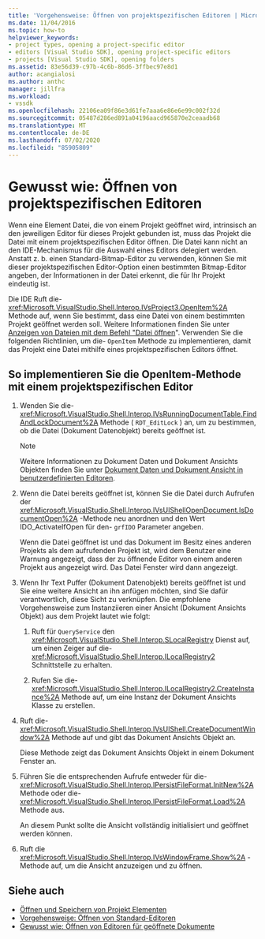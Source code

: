 ```yaml
---
title: 'Vorgehensweise: Öffnen von projektspezifischen Editoren | Microsoft-Dokumentation'
ms.date: 11/04/2016
ms.topic: how-to
helpviewer_keywords:
- project types, opening a project-specific editor
- editors [Visual Studio SDK], opening project-specific editors
- projects [Visual Studio SDK], opening folders
ms.assetid: 83e56d39-c97b-4c6b-86d6-3ffbec97e8d1
author: acangialosi
ms.author: anthc
manager: jillfra
ms.workload:
- vssdk
ms.openlocfilehash: 22106ea09f86e3d61fe7aaa6e86e6e99c002f32d
ms.sourcegitcommit: 05487d286ed891a04196aacd965870e2ceaadb68
ms.translationtype: MT
ms.contentlocale: de-DE
ms.lasthandoff: 07/02/2020
ms.locfileid: "85905809"
---
```

# <a name="how-to-open-project-specific-editors"></a>Gewusst wie: Öffnen von projektspezifischen Editoren
Wenn eine Element Datei, die von einem Projekt geöffnet wird, intrinsisch an den jeweiligen Editor für dieses Projekt gebunden ist, muss das Projekt die Datei mit einem projektspezifischen Editor öffnen. Die Datei kann nicht an den IDE-Mechanismus für die Auswahl eines Editors delegiert werden. Anstatt z. b. einen Standard-Bitmap-Editor zu verwenden, können Sie mit dieser projektspezifischen Editor-Option einen bestimmten Bitmap-Editor angeben, der Informationen in der Datei erkennt, die für Ihr Projekt eindeutig ist.

 Die IDE Ruft die- <xref:Microsoft.VisualStudio.Shell.Interop.IVsProject3.OpenItem%2A> Methode auf, wenn Sie bestimmt, dass eine Datei von einem bestimmten Projekt geöffnet werden soll. Weitere Informationen finden Sie unter [Anzeigen von Dateien mit dem Befehl "Datei öffnen](../extensibility/internals/displaying-files-by-using-the-open-file-command.md)". Verwenden Sie die folgenden Richtlinien, um die- `OpenItem` Methode zu implementieren, damit das Projekt eine Datei mithilfe eines projektspezifischen Editors öffnet.

## <a name="to-implement-the-openitem-method-with-a-project-specific-editor"></a>So implementieren Sie die OpenItem-Methode mit einem projektspezifischen Editor

1. Wenden Sie die- <xref:Microsoft.VisualStudio.Shell.Interop.IVsRunningDocumentTable.FindAndLockDocument%2A> Methode ( `RDT_EditLock` ) an, um zu bestimmen, ob die Datei (Dokument Datenobjekt) bereits geöffnet ist.

    > [!NOTE]
    > Weitere Informationen zu Dokument Daten und Dokument Ansichts Objekten finden Sie unter [Dokument Daten und Dokument Ansicht in benutzerdefinierten Editoren](../extensibility/document-data-and-document-view-in-custom-editors.md).

2. Wenn die Datei bereits geöffnet ist, können Sie die Datei durch Aufrufen der <xref:Microsoft.VisualStudio.Shell.Interop.IVsUIShellOpenDocument.IsDocumentOpen%2A> -Methode neu anordnen und den Wert IDO_ActivateIfOpen für den- `grfIDO` Parameter angeben.

     Wenn die Datei geöffnet ist und das Dokument im Besitz eines anderen Projekts als dem aufrufenden Projekt ist, wird dem Benutzer eine Warnung angezeigt, dass der zu öffnende Editor von einem anderen Projekt aus angezeigt wird. Das Datei Fenster wird dann angezeigt.

3. Wenn Ihr Text Puffer (Dokument Datenobjekt) bereits geöffnet ist und Sie eine weitere Ansicht an ihn anfügen möchten, sind Sie dafür verantwortlich, diese Sicht zu verknüpfen. Die empfohlene Vorgehensweise zum Instanziieren einer Ansicht (Dokument Ansichts Objekt) aus dem Projekt lautet wie folgt:

    1. Ruft für `QueryService` den <xref:Microsoft.VisualStudio.Shell.Interop.SLocalRegistry> Dienst auf, um einen Zeiger auf die- <xref:Microsoft.VisualStudio.Shell.Interop.ILocalRegistry2> Schnittstelle zu erhalten.

    2. Rufen Sie die- <xref:Microsoft.VisualStudio.Shell.Interop.ILocalRegistry2.CreateInstance%2A> Methode auf, um eine Instanz der Dokument Ansichts Klasse zu erstellen.

4. Ruft die- <xref:Microsoft.VisualStudio.Shell.Interop.IVsUIShell.CreateDocumentWindow%2A> Methode auf und gibt das Dokument Ansichts Objekt an.

     Diese Methode zeigt das Dokument Ansichts Objekt in einem Dokument Fenster an.

5. Führen Sie die entsprechenden Aufrufe entweder für die- <xref:Microsoft.VisualStudio.Shell.Interop.IPersistFileFormat.InitNew%2A> Methode oder die- <xref:Microsoft.VisualStudio.Shell.Interop.IPersistFileFormat.Load%2A> Methode aus.

     An diesem Punkt sollte die Ansicht vollständig initialisiert und geöffnet werden können.

6. Ruft die <xref:Microsoft.VisualStudio.Shell.Interop.IVsWindowFrame.Show%2A> -Methode auf, um die Ansicht anzuzeigen und zu öffnen.

## <a name="see-also"></a>Siehe auch
- [Öffnen und Speichern von Projekt Elementen](../extensibility/internals/opening-and-saving-project-items.md)
- [Vorgehensweise: Öffnen von Standard-Editoren](../extensibility/how-to-open-standard-editors.md)
- [Gewusst wie: Öffnen von Editoren für geöffnete Dokumente](../extensibility/how-to-open-editors-for-open-documents.md)

